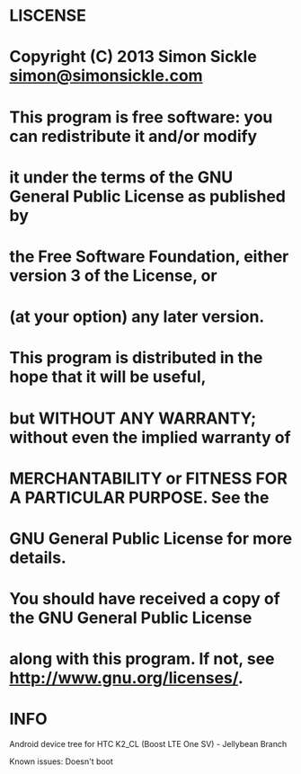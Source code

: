 LISCENSE
========================
#
# Copyright (C) 2013 Simon Sickle <simon@simonsickle.com>
# This program is free software: you can redistribute it and/or modify
# it under the terms of the GNU General Public License as published by
# the Free Software Foundation, either version 3 of the License, or
# (at your option) any later version.
#
# This program is distributed in the hope that it will be useful,
# but WITHOUT ANY WARRANTY; without even the implied warranty of
# MERCHANTABILITY or FITNESS FOR A PARTICULAR PURPOSE. See the
# GNU General Public License for more details.
#
# You should have received a copy of the GNU General Public License
# along with this program. If not, see <http://www.gnu.org/licenses/>.
#

INFO
====
Android device tree for HTC K2_CL (Boost LTE One SV) - Jellybean Branch

Known issues:
Doesn't boot
